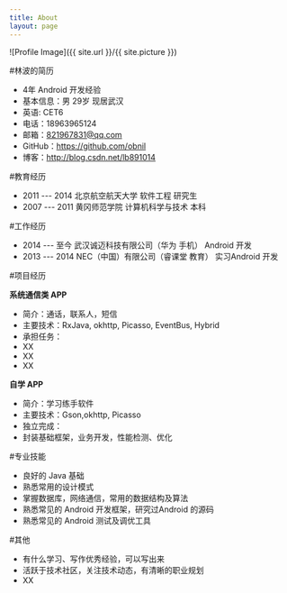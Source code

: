 ```yaml
---
title: About
layout: page
---
```

![Profile Image]({{ site.url }}/{{ site.picture }})

#林波的简历

- 4年 Android 开发经验
- 基本信息：男 29岁 现居武汉
- 英语: CET6
- 电话：18963965124
- 邮箱：821967831@qq.com
- GitHub：https://github.com/obnil 
- 博客：http://blog.csdn.net/lb891014

#教育经历

-  2011 --- 2014  北京航空航天大学 软件工程 研究生
-  2007 --- 2011  黄冈师范学院 计算机科学与技术 本科

#工作经历 

- 2014 --- 至今 武汉诚迈科技有限公司（华为 手机）  Android 开发
- 2013 --- 2014  NEC（中国）有限公司（睿课堂 教育）  实习Android 开发

#项目经历

**系统通信类 APP**

- 简介：通话，联系人，短信
- 主要技术：RxJava, okhttp, Picasso, EventBus, Hybrid
- 承担任务：
 - XX
 - XX
 - XX


**自学 APP**

- 简介：学习练手软件
- 主要技术：Gson,okhttp, Picasso
- 独立完成：
 - 封装基础框架，业务开发，性能检测、优化


#专业技能

- 良好的 Java 基础
- 熟悉常用的设计模式
- 掌握数据库，网络通信，常用的数据结构及算法
- 熟悉常见的 Android 开发框架，研究过Android 的源码
- 熟悉常见的 Android 测试及调优工具

#其他

- 有什么学习、写作优秀经验，可以写出来
- 活跃于技术社区，关注技术动态，有清晰的职业规划
- XX
